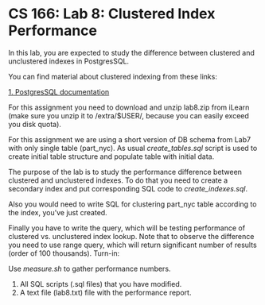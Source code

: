 # CS 166: Lab 8: Clustered Index Performance
In this lab, you are expected to study the difference between clustered and unclustered indexes
in PostgresSQL.

You can find material about clustered indexing from these links:

   [1. PostgresSQL documentation](https://www.postgresql.org/docs/8.1/sql-cluster.html)
   
   For this assignment you need to download and unzip lab8.zip from iLearn (make sure you unzip
   it to /extra/$USER/, because you can easily exceed you disk quota).

   For this assignment we are using a short version of DB schema from Lab7 with only single table
   (part_nyc). As usual *create_tables.sql* script is used to create initial table structure and
   populate table with initial data.

   The purpose of the lab is to study the performance difference between clustered and unclustered
   indexes. To do that you need to create a secondary index and put corresponding SQL code to
   *create_indexes.sql*.

   Also you would need to write SQL for clustering part_nyc table according to the index,
   you’ve just created.

   Finally you have to write the query, which will be testing performance of clustered vs. unclustered index lookup. Note that to observe the difference you need to use range query, which will
   return significant number of results (order of 100 thousands).
   Turn-in:

   Use *measure.sh* to gather performance numbers.

1. All SQL scripts (.sql files) that you have modified.
2. A text file (lab8.txt) file with the performance report. 
